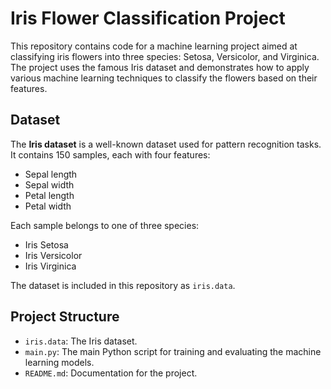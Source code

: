 # Iris Flower Classification Project

This repository contains code for a machine learning project aimed at classifying iris flowers into three species: Setosa, Versicolor, and Virginica. The project uses the famous Iris dataset and demonstrates how to apply various machine learning techniques to classify the flowers based on their features.

## Dataset

The **Iris dataset** is a well-known dataset used for pattern recognition tasks. It contains 150 samples, each with four features:
- Sepal length
- Sepal width
- Petal length
- Petal width

Each sample belongs to one of three species:
- Iris Setosa
- Iris Versicolor
- Iris Virginica

The dataset is included in this repository as `iris.data`.

## Project Structure

- `iris.data`: The Iris dataset.
- `main.py`: The main Python script for training and evaluating the machine learning models.
- `README.md`: Documentation for the project.


